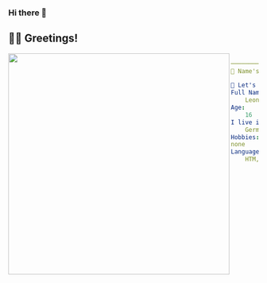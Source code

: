 ### Hi there 👋

## 👋🏻 Greetings!
<img src="vyolit.png" align="left" height="445px" />

```yml

──────────────────────────────────────────────
🏮 Name's yKarsun — I have no idea about nothing

🌱 Let's get the non-obvious facts straight:
Full Name:
    Leon
Age:
    16
I live in:
    Germany
Hobbies:
none
Languages/Frameworks I use:
    HTM, CSS

```
